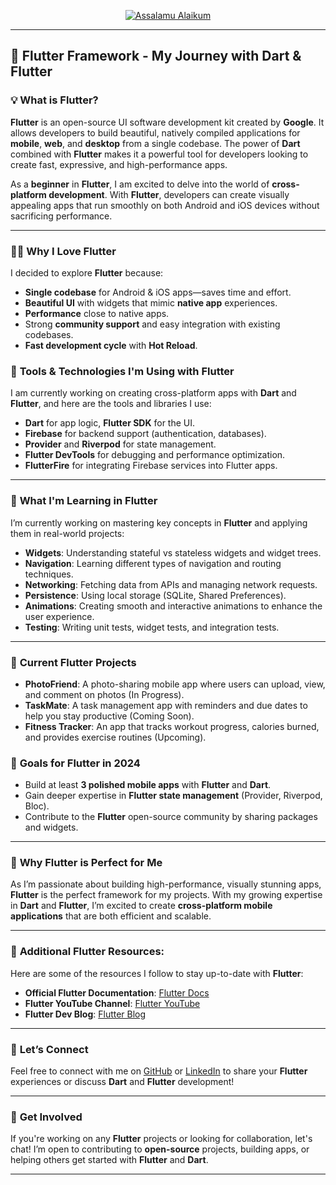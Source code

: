 <p align="center">
  <a href="https://github.com/CodderPrince">
    <img src="https://readme-typing-svg.demolab.com?font=Fira+Code&size=48&pause=2000&color=FFA500&center=true&vCenter=true&width=1000&lines=👋+Assalamu+Alaikum,+I'm+Prince!" alt="Assalamu Alaikum">
  </a>
</p> 

---

## 🚀 Flutter Framework - My Journey with Dart & Flutter

### 💡 **What is Flutter?**
**Flutter** is an open-source UI software development kit created by **Google**. It allows developers to build beautiful, natively compiled applications for **mobile**, **web**, and **desktop** from a single codebase. The power of **Dart** combined with **Flutter** makes it a powerful tool for developers looking to create fast, expressive, and high-performance apps.

As a **beginner** in **Flutter**, I am excited to delve into the world of **cross-platform development**. With **Flutter**, developers can create visually appealing apps that run smoothly on both Android and iOS devices without sacrificing performance.

---

### 🧑‍💻 **Why I Love Flutter**
I decided to explore **Flutter** because:
- **Single codebase** for Android & iOS apps—saves time and effort.
- **Beautiful UI** with widgets that mimic **native app** experiences.
- **Performance** close to native apps.
- Strong **community support** and easy integration with existing codebases.
- **Fast development cycle** with **Hot Reload**.

### 🔧 **Tools & Technologies I'm Using with Flutter**
I am currently working on creating cross-platform apps with **Dart** and **Flutter**, and here are the tools and libraries I use:
- **Dart** for app logic, **Flutter SDK** for the UI.
- **Firebase** for backend support (authentication, databases).
- **Provider** and **Riverpod** for state management.
- **Flutter DevTools** for debugging and performance optimization.
- **FlutterFire** for integrating Firebase services into Flutter apps.

---

### 🌱 **What I'm Learning in Flutter**
I’m currently working on mastering key concepts in **Flutter** and applying them in real-world projects:
- **Widgets**: Understanding stateful vs stateless widgets and widget trees.
- **Navigation**: Learning different types of navigation and routing techniques.
- **Networking**: Fetching data from APIs and managing network requests.
- **Persistence**: Using local storage (SQLite, Shared Preferences).
- **Animations**: Creating smooth and interactive animations to enhance the user experience.
- **Testing**: Writing unit tests, widget tests, and integration tests.

---

### 🎯 **Current Flutter Projects**
- **PhotoFriend**: A photo-sharing mobile app where users can upload, view, and comment on photos (In Progress).
- **TaskMate**: A task management app with reminders and due dates to help you stay productive (Coming Soon).
- **Fitness Tracker**: An app that tracks workout progress, calories burned, and provides exercise routines (Upcoming).

### 🏁 **Goals for Flutter in 2024**
- Build at least **3 polished mobile apps** with **Flutter** and **Dart**.
- Gain deeper expertise in **Flutter state management** (Provider, Riverpod, Bloc).
- Contribute to the **Flutter** open-source community by sharing packages and widgets.

---

### 🧩 **Why Flutter is Perfect for Me**
As I’m passionate about building high-performance, visually stunning apps, **Flutter** is the perfect framework for my projects. With my growing expertise in **Dart** and **Flutter**, I’m excited to create **cross-platform mobile applications** that are both efficient and scalable.

---

### 🌟 **Additional Flutter Resources**:
Here are some of the resources I follow to stay up-to-date with **Flutter**:
- **Official Flutter Documentation**: [Flutter Docs](https://flutter.dev/docs)
- **Flutter YouTube Channel**: [Flutter YouTube](https://www.youtube.com/c/FlutterDev)
- **Flutter Dev Blog**: [Flutter Blog](https://medium.com/flutter)

---

### 📣 **Let’s Connect**
Feel free to connect with me on [GitHub](https://github.com/CodderPrince) or [LinkedIn](https://www.linkedin.com/in/prince) to share your **Flutter** experiences or discuss **Dart** and **Flutter** development!

---

### 💬 **Get Involved**
If you're working on any **Flutter** projects or looking for collaboration, let's chat! I’m open to contributing to **open-source** projects, building apps, or helping others get started with **Flutter** and **Dart**.

---


